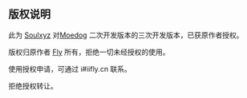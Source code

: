## 版权说明

此为 [Soulxyz](https://BLOG.YYQIANG.TOP/) 对[Moedog](https://prprpr.love/) 二次开发版本的三次开发版本，已获原作者授权。

版权归原作者 [Fly](https://fly.moe/) 所有，拒绝一切未经授权的使用。

使用授权申请，可通过 i#iifly.cn 联系。

拒绝授权转让。
